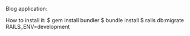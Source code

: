 Blog application:

How to install it:
$ gem install bundler
$ bundle install
$ rails db:migrate RAILS_ENV=development
